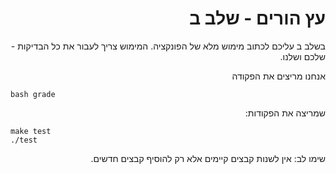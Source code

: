 <div dir="rtl" lang="he">

# עץ הורים - שלב ב

בשלב ב עליכם לכתוב מימוש מלא של הפונקציה. 
המימוש צריך לעבור את כל הבדיקות - שלכם ושלנו.

אנחנו מריצים את הפקודה

<div dir='ltr'>

	bash grade

</div>

שמריצה את הפקודות:

<div dir='ltr'>

	make test
	./test

</div>

שימו לב: אין לשנות קבצים קיימים אלא רק להוסיף קבצים חדשים.

</div>